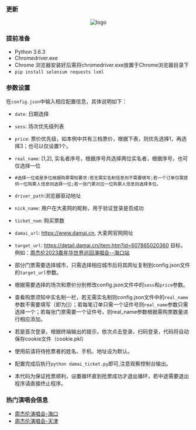 
### 更新

<div align="center">
   <img src="https://github.com/kemomi/daimai/blob/main/O1CN01QtSzD62GdSE1msrJp_!!2251059038.jpg" alt="logo"></br>
</div>
   

### 提前准备
* Python 3.6.3
* Chromedriver.exe
* Chrome 浏览器安装好后需将chromedriver.exe放置于Chrome浏览器目录下
* `pip install selenium requests lxml`

### 参数设置

在`config.json`中输入相应配置信息，具体说明如下：

* `date`: 日期选择
* `sess`: 场次优先级列表
* `price`: 票价优先级，如本例中共有三档票价，根据下表，则优先选择1，再选择3；也可以仅设置1个。
* `real_name`: [1,2], 实名者序号，根据序号共选择两位实名者，根据序号，也可仅选择一位  
*     #选择一位或是多位根据购票需知要求:若无需实名制信息则不需要填写;若一个订单仅需提供一位购票人信息则选择一位;若一张门票对应一位购票人信息则选择多位。
* `driver_path`:浏览器驱动地址
* `nick_name`: 用户在大麦网的昵称，用于验证登录是否成功
* `ticket_num`: 购买票数
* `damai_url`: https://www.damai.cn, 大麦网官网网址
* `target_url`: https://detail.damai.cn/item.htm?id=607865020360 目标，例如：[周杰伦2023嘉年华世界巡回演唱会--海口站](https://detail.damai.cn/item.htm?id=607865020360)


* 部分门票需要选择城市，只需选择相应城市后将其网址复制到config.json文件的`target_url`参数。

* 根据需要选择的场次和票价分别修改config.json文件中的`sess`和`price`参数。

* 查看购票须知中实名制一栏，若无需实名制则config.json文件中的`real_name`参数不需要填写（即为[]）；若每笔订单只需一个证件号则`real_name`参数只需选择一个；若每张门票需要一个证件号，则real_name参数根据需购票数量进行相应添加。


* 若是首次登录，根据终端输出的提示，依次点击登录、扫码登录，代码将自动保存cookie文件（cookie.pkl）

* 使用前请将待抢票者的姓名、手机、地址设为默认。

* 配置完成后执行`python damai_ticket.py`即可,注意观察控制台输出。

* 本代码为保证抢票顺利，设置循环直到抢票成功才退出循环，若中途需要退出程序请直接终止程序。









### 热门演唱会信息

* [周杰伦演唱会-海口](https://detail.damai.cn/item.htm?id=607865020360)
* [周杰伦演唱会-天津](https://detail.damai.cn/item.htm?spm=a2oeg.search_category.searchtxt.ditem_0.f4294d15c5tGAZ&id=611160757855)
